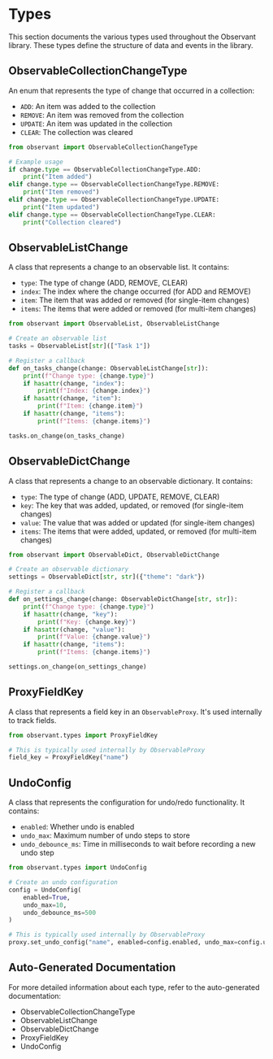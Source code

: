 # Types

This section documents the various types used throughout the Observant library. These types define the structure of data and events in the library.

## ObservableCollectionChangeType

An enum that represents the type of change that occurred in a collection:

- `ADD`: An item was added to the collection
- `REMOVE`: An item was removed from the collection
- `UPDATE`: An item was updated in the collection
- `CLEAR`: The collection was cleared

```python
from observant import ObservableCollectionChangeType

# Example usage
if change.type == ObservableCollectionChangeType.ADD:
    print("Item added")
elif change.type == ObservableCollectionChangeType.REMOVE:
    print("Item removed")
elif change.type == ObservableCollectionChangeType.UPDATE:
    print("Item updated")
elif change.type == ObservableCollectionChangeType.CLEAR:
    print("Collection cleared")
```

## ObservableListChange

A class that represents a change to an observable list. It contains:

- `type`: The type of change (ADD, REMOVE, CLEAR)
- `index`: The index where the change occurred (for ADD and REMOVE)
- `item`: The item that was added or removed (for single-item changes)
- `items`: The items that were added or removed (for multi-item changes)

```python
from observant import ObservableList, ObservableListChange

# Create an observable list
tasks = ObservableList[str](["Task 1"])

# Register a callback
def on_tasks_change(change: ObservableListChange[str]):
    print(f"Change type: {change.type}")
    if hasattr(change, "index"):
        print(f"Index: {change.index}")
    if hasattr(change, "item"):
        print(f"Item: {change.item}")
    if hasattr(change, "items"):
        print(f"Items: {change.items}")

tasks.on_change(on_tasks_change)
```

## ObservableDictChange

A class that represents a change to an observable dictionary. It contains:

- `type`: The type of change (ADD, UPDATE, REMOVE, CLEAR)
- `key`: The key that was added, updated, or removed (for single-item changes)
- `value`: The value that was added or updated (for single-item changes)
- `items`: The items that were added, updated, or removed (for multi-item changes)

```python
from observant import ObservableDict, ObservableDictChange

# Create an observable dictionary
settings = ObservableDict[str, str]({"theme": "dark"})

# Register a callback
def on_settings_change(change: ObservableDictChange[str, str]):
    print(f"Change type: {change.type}")
    if hasattr(change, "key"):
        print(f"Key: {change.key}")
    if hasattr(change, "value"):
        print(f"Value: {change.value}")
    if hasattr(change, "items"):
        print(f"Items: {change.items}")

settings.on_change(on_settings_change)
```

## ProxyFieldKey

A class that represents a field key in an `ObservableProxy`. It's used internally to track fields.

```python
from observant.types import ProxyFieldKey

# This is typically used internally by ObservableProxy
field_key = ProxyFieldKey("name")
```

## UndoConfig

A class that represents the configuration for undo/redo functionality. It contains:

- `enabled`: Whether undo is enabled
- `undo_max`: Maximum number of undo steps to store
- `undo_debounce_ms`: Time in milliseconds to wait before recording a new undo step

```python
from observant.types import UndoConfig

# Create an undo configuration
config = UndoConfig(
    enabled=True,
    undo_max=10,
    undo_debounce_ms=500
)

# This is typically used internally by ObservableProxy
proxy.set_undo_config("name", enabled=config.enabled, undo_max=config.undo_max, undo_debounce_ms=config.undo_debounce_ms)
```

## Auto-Generated Documentation

For more detailed information about each type, refer to the auto-generated documentation:

- ObservableCollectionChangeType
- ObservableListChange
- ObservableDictChange
- ProxyFieldKey
- UndoConfig
